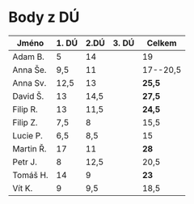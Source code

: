 # Body z DÚ

|Jméno      | 1. DÚ | 2.DÚ | 3. DÚ | Celkem    |
|-----------|-------|------|-------|-----------|
| Adam B.   |5      |14    |       | 19        |
| Anna Še.  |9,5    |11    |       | 17--20,5  |
| Anna Sv.  |12,5   |13    |       | **25,5**  |     
| David Š.  |13     |14,5  |       | **27,5**  |
| Filip R.  |13     |11,5  |       | **24,5**  |
| Filip Z.  |7,5    |8     |       | 15,5      |
| Lucie P.  |6,5    |8,5   |       | 15        |
| Martin Ř. |17     |11    |       | **28**    |
| Petr J.   |8      |12,5  |       | 20,5      |
| Tomáš H.  |14     |9     |       | **23**    |
| Vít K.    |9      |9,5   |       | 18,5      |
